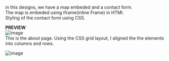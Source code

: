 in this designs, we have a map embeded and a contact form.  
The map is embeded using iframe(inline Frame) in HTMl.  
Styling of the contact form using CSS.   

**PREVIEW**  
![image](https://github.com/Tru-okenye/assignment2-webdesign-eMobilis-/assets/87054799/3c943b87-3b48-4674-bfa3-0da36ad7cc5e)  
This is the about page. Using the CSS grid layout, I aligned the the elements into columns and rows.  

![image](https://github.com/Tru-okenye/assignment2-webdesign-eMobilis-/assets/87054799/ca48b40c-5c48-44a6-b81a-b8a396f6851d)
